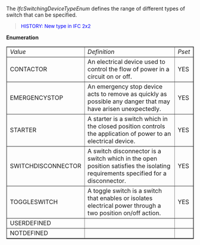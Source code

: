 ﻿The _IfcSwitchingDeviceTypeEnum_ defines the range of different types of switch that can be specified.

> <font color="#0000FF" size="-1"> HISTORY: New type in IFC 2x2</font>
> 


**Enumeration**

<table border="1"> 
		<tr> 
		  <td><i>Value</i></td> 
		  <td><i>Definition</i></td> 
		  <td><i>Pset</i></td> 
		</tr> 
		<tr> 
		  <td>CONTACTOR</td> 
		  <td>An electrical device used to control the flow of power in a circuit
			 on or off.</td> 
		  <td>YES</td> 
		</tr> 
		<tr> 
		  <td>EMERGENCYSTOP</td> 
		  <td>An emergency stop device acts to remove as quickly as possible any
			 danger that may have arisen unexpectedly.</td> 
		  <td>YES</td> 
		</tr> 
		<tr> 
		  <td>STARTER</td> 
		  <td>A starter is a switch which in the closed position controls the
			 application of power to an electrical device.</td> 
		  <td>YES</td> 
		</tr> 
		<tr> 
		  <td>SWITCHDISCONNECTOR</td> 
		  <td>A switch disconnector is a switch which in the open position
			 satisfies the isolating requirements specified for a disconnector.</td> 
		  <td>YES</td> 
		</tr> 
		<tr> 
		  <td>TOGGLESWITCH</td> 
		  <td>A toggle switch is a switch that enables or isolates electrical
			 power through a two position on/off action.</td> 
		  <td>YES</td> 
		</tr> 
		<tr> 
		  <td>USERDEFINED</td> 
		  <td></td> 
		  <td></td> 
		</tr> 
		<tr> 
		  <td>NOTDEFINED</td> 
		  <td></td> 
		  <td></td> 
		</tr> 
	 </table>
